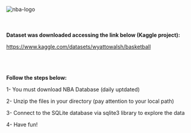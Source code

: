 ![nba-logo](https://user-images.githubusercontent.com/79231882/222925701-07bb1b9e-0659-4d7e-9609-6c2c52e7e89b.jpg)
<br/>
<br/>
<br/>
<br/>
<b>Dataset was downloaded accessing the link below (Kaggle project):</b>

https://www.kaggle.com/datasets/wyattowalsh/basketball
<br/>
<br/>
<br/>
<br/>

<b>Follow the steps below:</b>
<br/>

1- You must download NBA Database (daily uptdated)

2- Unzip the files in your directory (pay attention to your local path)

3- Connect to the SQLite database via sqlite3 library to explore the data

4- Have fun!
